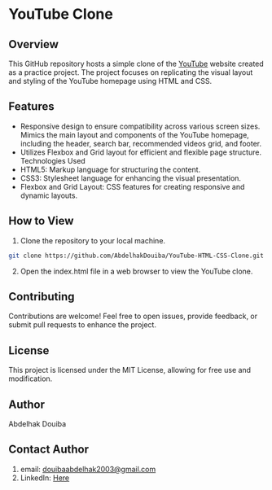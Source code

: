 # YouTube Clone
## Overview
This GitHub repository hosts a simple clone of the [YouTube](https://www.youtube.com) website created as a practice project. The project focuses on replicating the visual layout and styling of the YouTube homepage using HTML and CSS.

## Features
- Responsive design to ensure compatibility across various screen sizes.
Mimics the main layout and components of the YouTube homepage, including the header, search bar, recommended videos grid, and footer.
- Utilizes Flexbox and Grid layout for efficient and flexible page structure.
Technologies Used
- HTML5: Markup language for structuring the content.
- CSS3: Stylesheet language for enhancing the visual presentation.
- Flexbox and Grid Layout: CSS features for creating responsive and dynamic layouts.
 

## How to View
1. Clone the repository to your local machine.
```bash
git clone https://github.com/AbdelhakDouiba/YouTube-HTML-CSS-Clone.git
```
2. Open the index.html file in a web browser to view the YouTube clone.


## Contributing
Contributions are welcome! Feel free to open issues, provide feedback, or submit pull requests to enhance the project.

## License
This project is licensed under the MIT License, allowing for free use and modification.

## Author
Abdelhak Douiba

## Contact Author
1. email: <douibaabdelhak2003@gmail.com>
2. LinkedIn: [Here](https://www.linkedin.com/in/douiba-abdelhak/)

